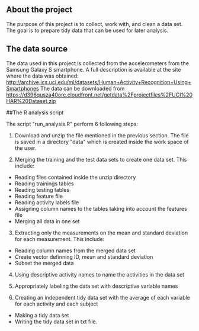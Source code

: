 ## About the project
The purpose of this project is to collect, work with, and clean a data set. The goal is to prepare tidy data that can be used for later analysis. 
## The data source
The data used in this project is collected from the accelerometers from the Samsung Galaxy S smartphone. A full description is available at the site where the data was obtained:
http://archive.ics.uci.edu/ml/datasets/Human+Activity+Recognition+Using+Smartphones
The data can be downloaded from https://d396qusza40orc.cloudfront.net/getdata%2Fprojectfiles%2FUCI%20HAR%20Dataset.zip

##The R analysis script

The script "run_analysis.R" perform 6 following steps:

1. Download and unzip the file mentioned in the previous section. The file is saved in a directory "data" which is created inside the work space of the user.  

2. Merging the training and the test data sets to create one data set. This include:

- Reading files contained inside the unzip directory
- Reading trainings tables
- Reading testing tables
- Reading feature file 
- Reading activity labels file
- Assigning column names to the tables taking into account the features file 
- Merging all data in one set

3. Extracting only the measurements on the mean and standard deviation for each measurement. This include:

- Reading column names from the merged data set
- Create vector definning ID, mean and standard deviation
- Subset the merged data

4. Using descriptive activity names to name the activities in the data set

5. Appropriately labeling the data set with descriptive variable names

6. Creating an independent tidy data set with the average of each variable for each activity and each subject

- Making a tidy data set
- Writing the tidy data set in txt file.
